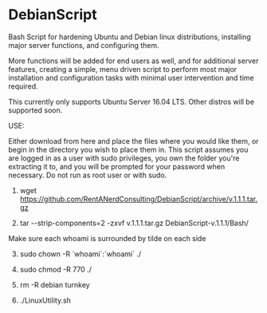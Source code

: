 # DebianScript
Bash Script for hardening Ubuntu and Debian linux distributions, installing major server functions, and configuring them.

More functions will be added for end users as well, and for additional server features, creating a simple,
menu driven script to perform most major installation and configuration tasks with minimal user intervention and time required.

This currently only supports Ubuntu Server 16.04 LTS. Other distros will be supported soon.

USE:

Either download from here and place the files where you would like them, or begin in the directory you wish to place them in. This script assumes you are logged in as a user with sudo privileges, you own the folder you're extracting it to, and you will be prompted for your password when necessary. Do not run as root user or with sudo.

1) wget https://github.com/RentANerdConsulting/DebianScript/archive/v.1.1.1.tar.gz

2) tar --strip-components=2 -zxvf v.1.1.1.tar.gz DebianScript-v.1.1.1/Bash/

Make sure each whoami is surrounded by tilde on each side

3) sudo chown -R \`whoami\`:\`whoami\` ./

4) sudo chmod -R 770 ./

5) rm -R debian turnkey

6) ./LinuxUtility.sh
